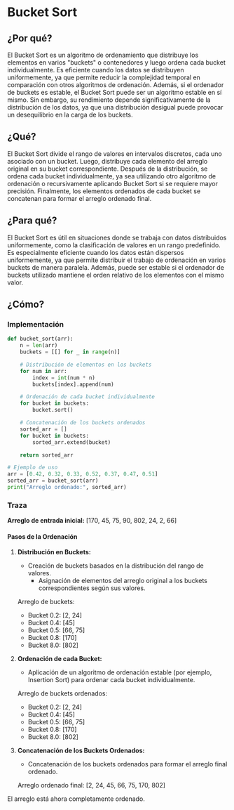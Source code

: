 # Bucket Sort

## ¿Por qué?

El Bucket Sort es un algoritmo de ordenamiento que distribuye los elementos en varios "buckets" o contenedores y luego ordena cada bucket individualmente. Es eficiente cuando los datos se distribuyen uniformemente, ya que permite reducir la complejidad temporal en comparación con otros algoritmos de ordenación. Además, si el ordenador de buckets es estable, el Bucket Sort puede ser un algoritmo estable en sí mismo. Sin embargo, su rendimiento depende significativamente de la distribución de los datos, ya que una distribución desigual puede provocar un desequilibrio en la carga de los buckets.

## ¿Qué?

El Bucket Sort divide el rango de valores en intervalos discretos, cada uno asociado con un bucket. Luego, distribuye cada elemento del arreglo original en su bucket correspondiente. Después de la distribución, se ordena cada bucket individualmente, ya sea utilizando otro algoritmo de ordenación o recursivamente aplicando Bucket Sort si se requiere mayor precisión. Finalmente, los elementos ordenados de cada bucket se concatenan para formar el arreglo ordenado final.

## ¿Para qué?

El Bucket Sort es útil en situaciones donde se trabaja con datos distribuidos uniformemente, como la clasificación de valores en un rango predefinido. Es especialmente eficiente cuando los datos están dispersos uniformemente, ya que permite distribuir el trabajo de ordenación en varios buckets de manera paralela. Además, puede ser estable si el ordenador de buckets utilizado mantiene el orden relativo de los elementos con el mismo valor.

## ¿Cómo?

### Implementación

```python
def bucket_sort(arr):
    n = len(arr)
    buckets = [[] for _ in range(n)]

    # Distribución de elementos en los buckets
    for num in arr:
        index = int(num * n)
        buckets[index].append(num)

    # Ordenación de cada bucket individualmente
    for bucket in buckets:
        bucket.sort()

    # Concatenación de los buckets ordenados
    sorted_arr = []
    for bucket in buckets:
        sorted_arr.extend(bucket)

    return sorted_arr

# Ejemplo de uso
arr = [0.42, 0.32, 0.33, 0.52, 0.37, 0.47, 0.51]
sorted_arr = bucket_sort(arr)
print("Arreglo ordenado:", sorted_arr)

```


### Traza

**Arreglo de entrada inicial:** [170, 45, 75, 90, 802, 24, 2, 66]

#### Pasos de la Ordenación

1. **Distribución en Buckets:**
   - Creación de buckets basados en la distribución del rango de valores.
     - Asignación de elementos del arreglo original a los buckets correspondientes según sus valores.
   
   Arreglo de buckets:
   - Bucket 0.2: [2, 24]
   - Bucket 0.4: [45]
   - Bucket 0.5: [66, 75]
   - Bucket 0.8: [170]
   - Bucket 8.0: [802]
   
2. **Ordenación de cada Bucket:**
   - Aplicación de un algoritmo de ordenación estable (por ejemplo, Insertion Sort) para ordenar cada bucket individualmente.
   
   Arreglo de buckets ordenados:
   - Bucket 0.2: [2, 24]
   - Bucket 0.4: [45]
   - Bucket 0.5: [66, 75]
   - Bucket 0.8: [170]
   - Bucket 8.0: [802]
   
3. **Concatenación de los Buckets Ordenados:**
   - Concatenación de los buckets ordenados para formar el arreglo final ordenado.
   
   Arreglo ordenado final: [2, 24, 45, 66, 75, 170, 802]

El arreglo está ahora completamente ordenado.
